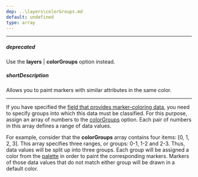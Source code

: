 ```yaml
---
dep: ..\layers\colorGroups.md
default: undefined
type: array
---
```

---
##### deprecated
Use the **layers** | **colorGroups** option instead.

##### shortDescription
Allows you to paint markers with similar attributes in the same color.

---
If you have specified the [field that provides marker-coloring data](/api-reference/20%20Data%20Visualization%20Widgets/70%20dxVectorMap/1%20Configuration/markerSettings/colorGroupingField.md '/Documentation/ApiReference/Data_Visualization_Widgets/dxVectorMap/Configuration/markerSettings/#colorGroupingField'), you need to specify groups into which this data must be classified. For this purpose, assign an array of numbers to the [colorGroups](/api-reference/20%20Data%20Visualization%20Widgets/70%20dxVectorMap/1%20Configuration/markerSettings/colorGroups.md '/Documentation/ApiReference/Data_Visualization_Widgets/dxVectorMap/Configuration/markerSettings/#colorGroups') option. Each pair of numbers in this array defines a range of data values.

For example, consider that the **colorGroups** array contains four items: [0, 1, 2, 3]. This array specifies three ranges, or groups: 0-1, 1-2 and 2-3. Thus, data values will be split up into three groups. Each group will be assigned a color from the [palette](/api-reference/20%20Data%20Visualization%20Widgets/70%20dxVectorMap/1%20Configuration/markerSettings/palette.md '/Documentation/ApiReference/Data_Visualization_Widgets/dxVectorMap/Configuration/markerSettings/#palette') in order to paint the corresponding markers. Markers of those data values that do not match either group will be drawn in a default color.